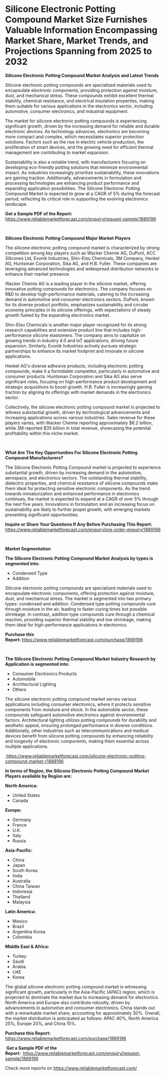 <p><h1>Silicone Electronic Potting Compound Market Size Furnishes Valuable Information Encompassing Market Share, Market Trends, and Projections Spanning from 2025 to 2032</h1></p><p><strong>Silicone Electronic Potting Compound Market Analysis and Latest Trends</strong></p>
<p><p>Silicone electronic potting compounds are specialized materials used to encapsulate electronic components, providing protection against moisture, dust, and mechanical stress. These compounds exhibit excellent thermal stability, chemical resistance, and electrical insulation properties, making them suitable for various applications in the electronics sector, including automotive, consumer electronics, and industrial equipment.</p><p>The market for silicone electronic potting compounds is experiencing significant growth, driven by the increasing demand for reliable and durable electronic devices. As technology advances, electronics are becoming more compact and complex, which necessitates superior protection solutions. Factors such as the rise in electric vehicle production, the proliferation of smart devices, and the growing need for efficient thermal management are contributing to market expansion.</p><p>Sustainability is also a notable trend, with manufacturers focusing on developing eco-friendly potting solutions that minimize environmental impact. As industries increasingly prioritize sustainability, these innovations are gaining traction. Additionally, advancements in formulation and processing technologies are enhancing product performance and expanding application possibilities. The Silicone Electronic Potting Compound Market is expected to grow at a CAGR of 5% during the forecast period, reflecting its critical role in supporting the evolving electronics landscape.</p></p>
<p><strong>Get a Sample PDF of the Report:&nbsp;</strong> <a href="https://www.reliablemarketforecast.com/enquiry/request-sample/1889196?utm_campaign=1874&utm_medium=2&utm_source=Github&utm_content=ia&utm_term=14012025&utm_id=silicone-electronic-potting-compound">https://www.reliablemarketforecast.com/enquiry/request-sample/1889196</a></p>
<p>&nbsp;</p>
<p><strong>Silicone Electronic Potting Compound Major Market Players</strong></p>
<p><p>The silicone electronic potting compound market is characterized by strong competition among key players such as Wacker Chemie AG, DuPont, ACC Silicones Ltd, Evonik Industries, Shin-Etsu Chemicals, 3M Company, Henkel AG, Huntsman Corporation, Sika AG, and H.B. Fuller. These companies are leveraging advanced technologies and widespread distribution networks to enhance their market presence.</p><p>Wacker Chemie AG is a leading player in the silicone market, offering innovative potting compounds for electronics. The company focuses on R&D to develop high-performance materials, catering to the increasing demand in automotive and consumer electronics sectors. DuPont, known for its diverse product portfolio, emphasizes sustainability and circular economy principles in its silicone offerings, with expectations of steady growth fueled by the expanding electronics market.</p><p>Shin-Etsu Chemicals is another major player recognized for its strong research capabilities and extensive product line that includes high-performance silicone elastomers. The company aims to capitalize on growing trends in industry 4.0 and IoT applications, driving future expansion. Similarly, Evonik Industries actively pursues strategic partnerships to enhance its market footprint and innovate in silicone applications.</p><p>Henkel AG's diverse adhesive products, including electronic potting compounds, make it a formidable competitor, particularly in automotive and consumer products. Huntsman Corporation and Sika AG also serve significant roles, focusing on high-performance product development and strategic acquisitions to boost growth. H.B. Fuller is increasingly gaining traction by aligning its offerings with market demands in the electronics sector.</p><p>Collectively, the silicone electronic potting compound market is projected to witness substantial growth, driven by technological advancements and increasing applications across various industries. Sales revenue for these players varies, with Wacker Chemie reporting approximately $6.2 billion, while 3M reported $35 billion in total revenue, showcasing the potential profitability within this niche market.</p></p>
<p>&nbsp;</p>
<p><strong>What Are The Key Opportunities For Silicone Electronic Potting Compound Manufacturers?</strong></p>
<p><p>The Silicone Electronic Potting Compound market is projected to experience substantial growth, driven by increasing demand in the automotive, aerospace, and electronics sectors. The outstanding thermal stability, dielectric properties, and chemical resistance of silicone compounds make them ideal for protecting sensitive electronic components. As the trend towards miniaturization and enhanced performance in electronics continues, the market is expected to expand at a CAGR of over 5% through the next five years. Innovations in formulation and an increasing focus on sustainability are likely to further propel growth, with emerging markets presenting significant opportunities.</p></p>
<p><strong>Inquire or Share Your Questions If Any Before Purchasing This Report:</strong> <a href="https://www.reliablemarketforecast.com/enquiry/pre-order-enquiry/1889196?utm_campaign=1874&utm_medium=2&utm_source=Github&utm_content=ia&utm_term=14012025&utm_id=silicone-electronic-potting-compound">https://www.reliablemarketforecast.com/enquiry/pre-order-enquiry/1889196</a></p>
<p>&nbsp;</p>
<p><strong>Market Segmentation</strong></p>
<p><strong>The Silicone Electronic Potting Compound Market Analysis by types is segmented into:</strong></p>
<p><ul><li>Condensed Type</li><li>Addition</li></ul></p>
<p><p>Silicone electronic potting compounds are specialized materials used to encapsulate electronic components, offering protection against moisture, dust, and mechanical stress. The market is segmented into two primary types: condensed and addition. Condensed type potting compounds cure through moisture in the air, leading to faster curing times but possible shrinkage. In contrast, addition type compounds cure through a chemical reaction, providing superior thermal stability and low shrinkage, making them ideal for high-performance applications in electronics.</p></p>
<p><strong>Purchase this Report:&nbsp;</strong><a href="https://www.reliablemarketforecast.com/purchase/1889196?utm_campaign=1874&utm_medium=2&utm_source=Github&utm_content=ia&utm_term=14012025&utm_id=silicone-electronic-potting-compound">https://www.reliablemarketforecast.com/purchase/1889196</a></p>
<p>&nbsp;</p>
<p><strong>The Silicone Electronic Potting Compound Market Industry Research by Application is segmented into:</strong></p>
<p><ul><li>Consumer Electronics Products</li><li>Automobile</li><li>Architectural Lighting</li><li>Others</li></ul></p>
<p><p>The silicone electronic potting compound market serves various applications including consumer electronics, where it protects sensitive components from moisture and shock. In the automobile sector, these compounds safeguard automotive electronics against environmental factors. Architectural lighting utilizes potting compounds for durability and aesthetic appeal, ensuring prolonged performance in diverse conditions. Additionally, other industries such as telecommunications and medical devices benefit from silicone potting compounds by enhancing reliability and longevity of electronic components, making them essential across multiple applications.</p></p>
<p><a href="https://www.reliablemarketforecast.com/silicone-electronic-potting-compound-market-r1889196?utm_campaign=1874&utm_medium=2&utm_source=Github&utm_content=ia&utm_term=14012025&utm_id=silicone-electronic-potting-compound">&nbsp;https://www.reliablemarketforecast.com/silicone-electronic-potting-compound-market-r1889196</a></p>
<p><strong>In terms of Region, the Silicone Electronic Potting Compound Market Players available by Region are:</strong></p>
<p>
    <p> <strong> North America: </strong>
        <ul>
            <li>United States</li>
            <li>Canada</li>
        </ul>
        </p> 
    <p> <strong> Europe: </strong>
        <ul>
            <li>Germany</li>
            <li>France</li>
            <li>U.K.</li>
            <li>Italy</li>
            <li>Russia</li>
        </ul>
        </p> 
    <p> <strong> Asia-Pacific: </strong>
        <ul>
            <li>China</li>
            <li>Japan</li>
            <li>South Korea</li>
            <li>India</li>
            <li>Australia</li>
            <li>China Taiwan</li>
            <li>Indonesia</li>
            <li>Thailand</li>
            <li>Malaysia</li>
        </ul>
        </p> 
    <p> <strong> Latin America: </strong>
        <ul>
            <li>Mexico</li>
            <li>Brazil</li>
            <li>Argentina Korea</li>
            <li>Colombia</li>
        </ul>
        </p> 
    <p> <strong> Middle East & Africa: </strong>
        <ul>
            <li>Turkey</li>
            <li>Saudi</li>
            <li>Arabia</li>
            <li>UAE</li>
            <li>Korea</li>
        </ul>
    </p>
    </p>
<p><p>The global silicone electronic potting compound market is witnessing significant growth, particularly in the Asia-Pacific (APAC) region, which is projected to dominate the market due to increasing demand for electronics. North America and Europe also contribute robustly, driven by advancements in automotive and consumer electronics. China stands out with a remarkable market share, accounting for approximately 30%. Overall, the market distribution is anticipated as follows: APAC 40%, North America 25%, Europe 20%, and China 15%.</p></p>
<p><strong>Purchase this Report: </strong><a href="https://www.reliablemarketforecast.com/purchase/1889196?utm_campaign=1874&utm_medium=2&utm_source=Github&utm_content=ia&utm_term=14012025&utm_id=silicone-electronic-potting-compound">https://www.reliablemarketforecast.com/purchase/1889196</a></p>
<p>&nbsp;<strong>Get a Sample PDF of the Report:&nbsp;&nbsp;</strong><a href="https://www.reliablemarketforecast.com/enquiry/request-sample/1889196?utm_campaign=1874&utm_medium=2&utm_source=Github&utm_content=ia&utm_term=14012025&utm_id=silicone-electronic-potting-compound">https://www.reliablemarketforecast.com/enquiry/request-sample/1889196</a></p>
<p><strong></strong></p>
<p>Check more reports on <a href="https://www.reliablemarketforecast.com/?utm_campaign=1874&utm_medium=2&utm_source=Github&utm_content=ia&utm_term=14012025&utm_id=silicone-electronic-potting-compound">https://www.reliablemarketforecast.com/</a></p>